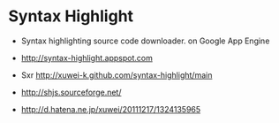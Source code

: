 # Syntax Highlight

* Syntax highlighting source code downloader. on Google App Engine

* http://syntax-highlight.appspot.com

* Sxr http://xuwei-k.github.com/syntax-highlight/main

* http://shjs.sourceforge.net/

* http://d.hatena.ne.jp/xuwei/20111217/1324135965
